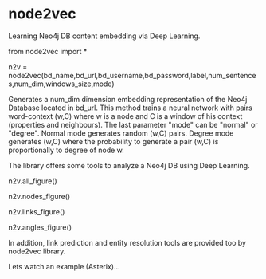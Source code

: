 # node2vec

Learning Neo4j DB content embedding via Deep Learning.

from node2vec import *

n2v = node2vec(bd_name,bd_url,bd_username,bd_password,label,num_sentences,num_dim,windows_size,mode)

Generates a num_dim dimension embedding representation of the Neo4j Database located in bd_url. This method trains a neural network with pairs word-context (w,C) where w is a node and C is a window of his context (properties and neighbours). The last parameter "mode" can be "normal" or "degree". Normal mode generates random (w,C) pairs. Degree mode generates (w,C) where the probability to generate a pair (w,C) is proportionally to degree of node w.

The library offers some tools to analyze a Neo4j DB using Deep Learning. 

n2v.all_figure()

n2v.nodes_figure()

n2v.links_figure()

n2v.angles_figure()

In addition, link prediction and entity resolution tools are provided too by node2vec library.

Lets watch an example (Asterix)...
